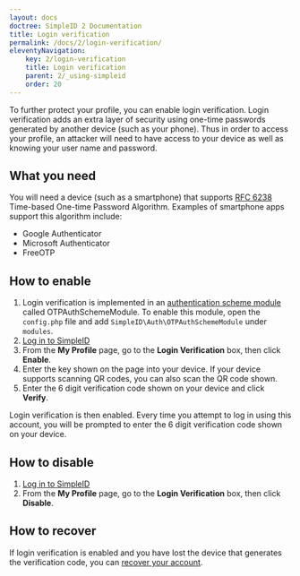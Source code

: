 ```yaml
---
layout: docs
doctree: SimpleID 2 Documentation
title: Login verification
permalink: /docs/2/login-verification/
eleventyNavigation:
    key: 2/login-verification
    title: Login verification
    parent: 2/_using-simpleid
    order: 20
---
```


To further protect your profile, you can enable login verification.  Login verification adds an extra layer of security using one-time passwords generated by another device (such as your phone).  Thus in order to access your profile, an attacker will need to have access to your device as well as knowing your user name and password.

## What you need

You will need a device (such as a smartphone) that supports [RFC 6238](http://tools.ietf.org/html/rfc6238) Time-based One-time Password Algorithm.  Examples of smartphone apps support this algorithm include:

- Google Authenticator
- Microsoft Authenticator
- FreeOTP

## How to enable

1. Login verification is implemented in an [authentication scheme module](/docs/2/auth-schemes) called OTPAuthSchemeModule.
   To enable this module, open the `config.php` file and add `SimpleID\Auth\OTPAuthSchemeModule` under `modules`.
2. [Log in to SimpleID](/docs/2/login)
3. From the **My Profile** page, go to the **Login Verification** box, then click **Enable**.
4. Enter the key shown on the page into your device.  If your device supports scanning QR codes, you can also scan the QR code shown.
5. Enter the 6 digit verification code shown on your device and click **Verify**.

Login verification is then enabled.  Every time you attempt to log in using this account, you will be prompted to enter the 6 digit verification code shown on your device.

## How to disable

1. [Log in to SimpleID](/docs/2/login)
2. From the **My Profile** page, go to the **Login Verification** box, then click **Disable**.

## How to recover

If login verification is enabled and you have lost the device that generates the verification code, you can [recover your account](/docs/2/common-problems#otp).
